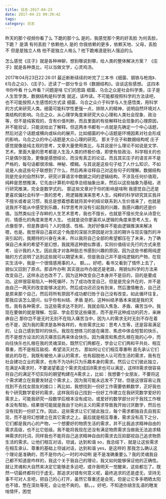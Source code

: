 ```yaml
---
title: 日志-2017-04-23
date: 2017-04-23 09:39:42
tags:
category: 日志
---
```

昨天的那个视频你看了么
下跪的那个么
是的，我感觉那个男的好丢脸
为何丢脸，下跪？
是滴
有何丢脸？依赖他人
是的
你我依赖的更多，依赖天地、父母，丢脸不
但是是独立人格
他不是独立人格么？他下跪难道是别人强迫的么


怎么感觉《庄子》就是各种神聊，想到哪说到哪，给人类的整体解决方案？
《庄子》就是各种类比，可以当做文学，心灵鸡汤。

2017年04月23日22:26:01
最近断断续续的听完了三本书《细菌、钢铁与枪炮》、《乌合之众》、《庄子》，还读了一部分专业书《数据结构》。谈谈这些感想。
这四本书你咋看
什么咋看？问题是啥
它们的思路
细菌、乌合之众是社会科学类，庄子是人生哲学类，数据结构是科学类
就这，该咋读。不可能都按照科学的方法读吧，也不可能按照人生感悟的方式读
细菌、乌合之众介于科学与人生感悟类，用科学的方式来研究人类。细菌可能科学性更强一点，排除人的精神，说明自然环境对人类结构的影响。乌合之众，从心理学角度来研究大众心理和人类社会现象、政治等，但不是纯客观的，含有价值判断，而且里面的有些解释社会现象的心理原因，并不能验证，只能说给出了解释。但这两本书都有一点就是先确定一个中心话题，然后对这个话题或横向或纵向的展开。比如细菌的中心话题是环境因素对社会形成的影响，乌合之众的中心话题是大众心理的研究。
那关于庄子和数据结构呢
庄子感觉就像是纯主观的思考，文章大量使用类比，与其说是什么理论不如说是文学、艺术。里面大量的思考都是人生及人类的终极价值，即使有些政治、科学相关的也只是偶尔提及，更像是感想结论，而没有真正的论证。而且其实庄子的语言并不是严格的，每句话都很浓缩、神秘、模糊。与其说是这些句子给了人什么知识，不如说是人由这些句子联想到了什么，然后再来诠释自己对这些句子的理解。数据结构则是完全的自然科学，研究计算语言中数据之间的逻辑结构，不涉及任何价值观，纯粹是思想推演，它先由计算机中程序总结抽象出来，然后以这些抽象为基础，进行研究推演，完全是数学式的。
那这些文章对于你的影响是啥咧
我感觉自己还是更喜欢偏社会科学一类的思考，用逻辑推演来思考人生。纯粹的科学研究其实我并不擅长或者说习惯，我总是想着想着就将其中的结论联系到人生价值来了，也就是说我并不能从中感受到乐趣，科学思考并没有引起我的兴趣，我感兴趣的还是价值。当然类似庄子存粹的人生艺术思考，我也不擅长，也就是不擅长完全从诗意化的、情感化的角度来思考人生。
也就是说你更喜欢从逻辑的角度来思考人生，有点像哲学，但是靠谱吗？人的情感、性格、洗好好像并不能由逻辑推演来解决
嗯，也是。我觉得自己喜欢这个角度的深层次原因是对生活的期许与现实强烈的冲突引起的，我期待的兴奋在未来，所以我将自己全部的希望都压在了未来，为了确保自己未来的希望不是幻想，我就用这种貌似靠谱，实则价值结论先行的方式来思考、设计我的人生。因此我才对各种励志书感到兴趣的原因，因为这些书都用纯逻辑的方式说明了达到这些就可以期望未来，但是我自己并不是纯逻辑的产物，在现实生活中，我是一个很情感用事的人。
额。。。好吧，看书又看到了情怀上去了，貌似又回到了原点。那该咋办咧
其实提出咋办就还是老路，用貌似科学的方法来改变自己，这样永远也改不了。因为这种改变自己本身并不是目的，目的是要成功。这样很容易陷入一种死循环，为了成功改变自己，但是是完全外在的，并不是由自己一两天的改变能够决定的，然后成功迟迟没有到来，然后激情散去，自己还是原来那个自己，然后将所有原因不成功都归咎于自己没有改变。如此循环往复。
那我应该怎么提问，似乎你有纠结、矛盾
是的，这种纠结矛盾本来就是我的天性。我有各种需求，当这些需求达不到时，我就会陷入焦急、矛盾、痛苦当中。我现在要做的就是理解、包容、学会忍受这些痛苦，而不是开这种成功的药方，来麻痹自己
那你岂不是无时无刻不在陷入痛苦当中，因为人的需求无时无刻不存在着
也不是，因为我的需求是各种各样的，有些需求比如：思考人生等，还是容易满足的，让自己感到暂时的快乐。我现在想练习的是在痛苦、焦虑中体会短暂的快乐，而不是想方设法的消灭痛苦后再来体会快乐。因为痛苦和焦虑扎根在我的心中，而向往快乐也扎根在我的灵魂深处。既然它们两都在，学会让它们两和平共处、相互尊重，而不是相互敌视、希望消灭对方。
那如何让它们相互尊重咧
首先承认它们彼此的存在，我既有被他人承认的需求，也有超脱他人认可而生活的需求，我有在社会建功立业的需求，也有不为功利只为乐趣本身的需求。然后让它们彼此独立，在满足A需求时，不要渴望着这个需求完成后B需求也可以满足，这样B需求很容易将自己的满足不切实际的期望构建在A需求上，比如：我想要个女朋友，不要将这个需求建立在我要发财这个需求上，因为我可能永远发不了财，但是这很容易让我找到不去找女朋友的接口；再比如，我想找到一份好工作需要依赖数学，正好我也有个研究数学爱好的需求，这样我将自己找到一份好工作建立在我研究数学爱好的需求上，可能我研究一段数学后根本没有成功，或爱好的数学部分对于我找工作根本没有帮助，结果很可能就是我由于功利主义的需求导致我开始讨厌数学，然后也没有找到一份好工作。因此，这些需求让它们彼此独立，每个需求都独自去自我实现，而不是将幻想建立在其它需求之上。最后就是相互尊重，需求没有高下之分，它们都是我内心的产物，一个想要好的物质生活的需求，并不比我追求精神自由的需求高级，也不比它低级。我不能将我现在还没有满足物质需求当做我无法追求精神需求的托词，同样我也不能将自己追求精神自由的需求去压抑鄙视自己追求物质生活的需求。让他们相互对话，坦诚，达到和谐
so，我总结下，就是让这些需求在相互承认、尊重的基础上坦诚对话，达到和谐
yes，是这样的
那我怎么确认这个理论是准确的，而不是你内心一时的冲动咧
是不是准确重要么？我的灵魂我自己都不知道是咋样的，我这个关于我自己的理论，我又如何能够保证他的正确性。就让灵魂和大自然来决定它能够走多远吧，或许我明天一觉醒来，这些都忘了。既然一切最终都将归于虚无，那追求对错有何意义呢，最终追求的还是虚无，坚持无事不可对人言吧，把自己的心打开，虽然它尊重还是会死，但是让它多多晒晒太阳也不错，憋在深处等死，会让他不爽的。
额。。。好吧，不知道你胡言乱语的瞎发啥情怀，困觉
